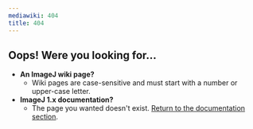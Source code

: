 ```yaml
---
mediawiki: 404
title: 404
---
```


## Oops! Were you looking for...

-   **An ImageJ wiki page?**
    -   Wiki pages are case-sensitive and must start with a number or upper-case letter.
-   **ImageJ 1.x documentation?**
    -   The page you wanted doesn't exist. [Return to the documentation section](/ij/index.html).
